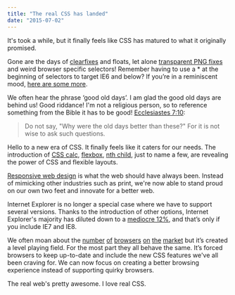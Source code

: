 ```yaml
---
title: "The real CSS has landed"
date: "2015-07-02"
---
```


It's took a while, but it finally feels like CSS has matured to what it originally promised.

Gone are the days of [clearfixes](http://nicolasgallagher.com/micro-clearfix-hack/) and floats, let alone [transparent PNG fixes](https://css-tricks.com/snippets/css/png-hack-for-ie-6/) and weird browser specific selectors! Remember having to use a \* at the beginning of selectors to target IE6 and below? If you’re in a reminiscent mood, [here are some more](https://css-tricks.com/snippets/css/browser-specific-hacks/).

We often hear the phrase ‘good old days’. I am glad the good old days are behind us! Good riddance! I'm not a religious person, so to reference something from the Bible it has to be good! [Ecclesiastes 7:10](http://www.biblestudytools.com/ecclesiastes/7-10.html):

> Do not say, "Why were the old days better than these?" For it is not wise to ask such questions.

Hello to a new era of CSS. It finally feels like it caters for our needs. The introduction of [CSS calc](/2015/06/css-calc-is-more-supported-than-media-queries/), [flexbox](https://css-tricks.com/snippets/css/a-guide-to-flexbox/), [nth child](http://www.w3schools.com/cssref/sel_nth-child.asp), just to name a few, are revealing the power of CSS and flexible layouts.

[Responsive web design](http://alistapart.com/article/responsive-web-design) is what the web should have always been. Instead of mimicking other industries such as print, we're now able to stand proud on our own two feet and innovate for a better web.

Internet Explorer is no longer a special case where we have to support several versions. Thanks to the introduction of other options, Internet Explorer's majority has diluted down to a [mediocre 12%](http://caniuse.com/usage-table), and that’s only if you include IE7 and IE8.

We often moan about the [number](http://www.google.com/chrome/) [of](https://www.mozilla.org/en-GB/firefox/new/) [browsers](https://www.apple.com/uk/safari/) [on](http://windows.microsoft.com/en-GB/internet-explorer/download-ie) [the](http://www.opera.com/) [market](https://www.apple.com/uk/ios/) but it’s created a level playing field. For the most part they all behave the same. It’s forced browsers to keep up-to-date and include the new CSS features we've all been craving for. We can now focus on creating a better browsing experience instead of supporting quirky browsers.

The real web's pretty awesome. I love real CSS.
